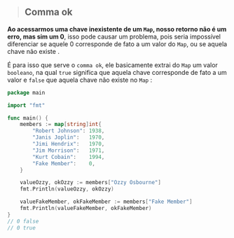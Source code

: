 > ## Comma ok


**Ao acessarmos uma chave inexistente de um `Map`, nosso retorno não é um erro, mas sim um 0**, isso pode causar um problema, pois seria impossível diferenciar se aquele 0 corresponde de fato a um valor do `Map`, ou se aquela chave não existe . 

É para isso que serve o `comma ok`, ele basicamente extrai do `Map` um valor `booleano`, na qual `true` significa que aquela chave corresponde de fato a um valor e `false` que aquela chave não existe no `Map` : 



```go
package main

import "fmt"

func main() {
	members := map[string]int{
		"Robert Johnson": 1938,
		"Janis Joplin":   1970,
		"Jimi Hendrix":   1970,
		"Jim Morrison":   1971,
		"Kurt Cobain":    1994,
		"Fake Member":    0,
	}

	valueOzzy, okOzzy := members["Ozzy Osbourne"]
	fmt.Println(valueOzzy, okOzzy)

	valueFakeMember, okFakeMember := members["Fake Member"]
	fmt.Println(valueFakeMember, okFakeMember)
}
// 0 false
// 0 true
```